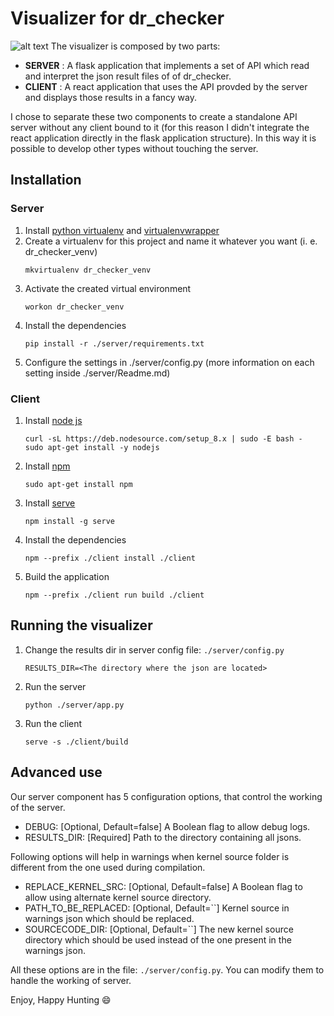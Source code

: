 # Visualizer for dr_checker
![alt text](https://raw.githubusercontent.com/ucsb-seclab/dr_checker/speedy/visualizer/images/dr_checker.png)
The visualizer is composed by two parts:
* **SERVER** : A flask application that implements a set of API which read and interpret the json result files of of dr_checker.
* **CLIENT** : A react application that uses the API provded by the server and displays those results in a fancy way.

I chose to separate these two components to create a standalone API server without any client bound to it (for this reason I didn't integrate the react application directly in the flask application structure).
In this way it is possible to develop other types without touching the server. 

## Installation

### Server
1. Install [python virtualenv](https://virtualenv.pypa.io/en/stable/) and [virtualenvwrapper](https://virtualenvwrapper.readthedocs.io/en/latest/)
2. Create a virtualenv for this project and name it whatever you want (i. e. dr_checker_venv)
    ```
    mkvirtualenv dr_checker_venv
    ```
3. Activate the created virtual environment
    ```
    workon dr_checker_venv
    ```
4. Install the dependencies
    ```
    pip install -r ./server/requirements.txt
    ```
5. Configure the settings in ./server/config.py (more information on each setting inside ./server/Readme.md)

### Client
1. Install [node js](https://nodejs.org/it/)
    ```
    curl -sL https://deb.nodesource.com/setup_8.x | sudo -E bash -
    sudo apt-get install -y nodejs
    ```
2. Install [npm](https://www.npmjs.com/)
   ```
   sudo apt-get install npm
   ```
3. Install [serve](https://www.npmjs.com/package/serve)
    ```
    npm install -g serve
    ```
4. Install the dependencies
    ```
    npm --prefix ./client install ./client
    ```
5. Build the application
    ```
    npm --prefix ./client run build ./client
    ```

## Running the visualizer
1. Change the results dir in server config file: `./server/config.py`
   ```
   RESULTS_DIR=<The directory where the json are located>
   ```
2. Run the server
    ```
    python ./server/app.py
    ```
3. Run the client
    ```
    serve -s ./client/build
    ```

## Advanced use
Our server component has 5 configuration options, that control the working of the server.
* DEBUG: [Optional, Default=false] A Boolean flag to allow debug logs.
* RESULTS_DIR: [Required] Path to the directory containing all jsons.

Following options will help in warnings when kernel source folder is different from the one used during compilation.
* REPLACE_KERNEL_SRC: [Optional, Default=false] A Boolean flag to allow using alternate kernel source directory.
* PATH_TO_BE_REPLACED: [Optional, Default=``] Kernel source in warnings json which should be replaced.
* SOURCECODE_DIR: [Optional, Default=``] The new kernel source directory which should be used instead of the one present in the warnings json.


All these options are in the file: `./server/config.py`. You can modify them to handle the working of server.

Enjoy, Happy Hunting :smile:

